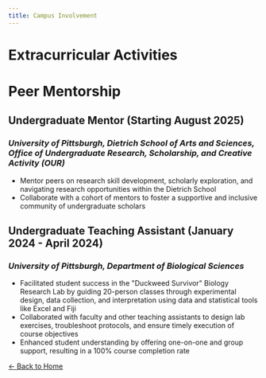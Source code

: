 ```yaml
---
title: Campus Involvement  
---
```


# Extracurricular Activities

# Peer Mentorship
## Undergraduate Mentor (Starting August 2025)
### *University of Pittsburgh, Dietrich School of Arts and Sciences, Office of Undergraduate Research, Scholarship, and Creative Activity (OUR)*
- Mentor peers on research skill development, scholarly exploration, and navigating research opportunities within the Dietrich School
- Collaborate with a cohort of mentors to foster a supportive and inclusive community of undergraduate scholars
  
## Undergraduate Teaching Assistant (January 2024 - April 2024)
### *University of Pittsburgh, Department of Biological Sciences*
- Facilitated student success in the "Duckweed Survivor" Biology Research Lab by guiding 20-person classes through experimental design, data collection, and interpretation using data and statistical tools like Excel and Fiji
- Collaborated with faculty and other teaching assistants to design lab exercises, troubleshoot protocols, and ensure timely execution of course objectives
- Enhanced student understanding by offering one-on-one and group support, resulting in a 100% course completion rate



[← Back to Home](index.md)
